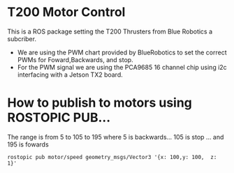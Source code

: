 # T200 Motor Control 
This is a ROS package setting the T200 Thrusters from Blue Robotics a subcriber.
- We are using the PWM chart provided by BlueRobotics to set the correct PWMs for Foward,Backwards, and stop.
- For the PWM signal we are using the PCA9685 16 channel chip using i2c interfacing with a Jetson TX2 board.
# How to publish to motors using ROSTOPIC PUB...

The range is from 5 to 105 to 195
where 5 is backwards... 105 is stop ... and 195 is fowards
```
rostopic pub motor/speed geometry_msgs/Vector3 '{x: 100,y: 100,  z: 1}'
```

